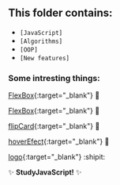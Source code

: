 ## This folder contains:

  - `[JavaScript]`
  - `[Algorithms]`
  - `[OOP]`
  - `[New features]`

### Some intresting things:

  [FlexBox](https://serhiitkachenko.github.io/learning-features-of-js/src/AcademyStudy/Flexbox/index.html){:target="_blank"}  :milky_way:
  
  [FlexBox](https://serhiitkachenko.github.io/learning-features-of-js/src/AcademyStudy/Flexbox/index2.html){:target="_blank"}  :ear_of_rice:

  [flipCard](https://serhiitkachenko.github.io/learning-features-of-js/src/AcademyStudy/HTML%2CCSS/index5(flip3Dcard).html){:target="_blank"} :dash:

  [hoverEfect](https://serhiitkachenko.github.io/learning-features-of-js/src/AcademyStudy/HTML%2CCSS/index7(hoverEfect).html){:target="_blank"} :pencil:
  
  [logo](https://serhiitkachenko.github.io/learning-features-of-js/src/AcademyStudy/HTML%2CCSS/main-page.html){:target="_blank"} :shipit:

:sparkles: **StudyJavaScript!** :sparkles:
